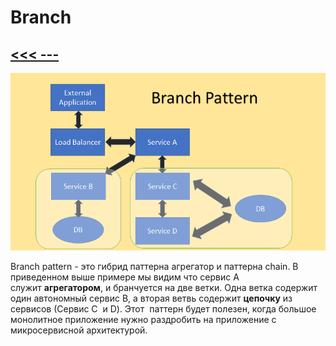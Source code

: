 # Branch
## [<<< ---](../micro.md)
![image.png](branch/image.png)

Branch pattern - это гибрид паттерна агрегатор и паттерна chain. В приведенном выше примере мы видим что сервис А служит **агрегатором**, и бранчуется на две ветки. Одна ветка содержит один автономный сервис B, а вторая ветвь содержит **цепочку** из сервисов (Сервис C  и D). Этот  паттерн будет полезен, когда большое монолитное приложение нужно раздробить на приложение с микросервисной архитектурой.